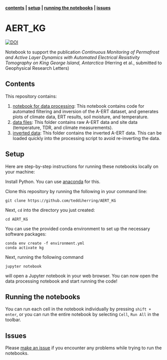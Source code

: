 **[contents](#Contents) | [setup](#Setup) | [running the notebooks](#running-the-notebooks) | [issues](#issues)**

# AERT_KG

[![DOI](https://zenodo.org/badge/DOI/10.5281/zenodo.14037424.svg)](https://doi.org/10.5281/zenodo.14037424)

Notebook to support the publication *Continuous Monitoring of Permafrost and Active Layer Dynamics with Automated Electrical Resistivity Tomography on King George Island, Antarctica* (Herring et al., submitted to Geophysical Research Letters)

## Contents

This repository contains:

1. [notebook for data processing](./data_processing_AERT_kinggeorge.ipynb): This notebook contains code for automated filtering and inversion of the A-ERT dataset, and generates plots of climate data, ERT results, soil moisture, and temperature.
2. [data files](./data): This folder contains raw A-ERT data and site data (temperature, TDR, and climate measurements).
3. [inverted data](./inverted_data): This folder contains the inverted A-ERT data. This can be loaded quickly into the processing script to avoid re-inverting the data.
 
## Setup

Here are step-by-step instructions for running these notebooks locally on your machine:

Install Python. You can use [anaconda](https://www.anaconda.com/download/) for this.

Clone this repository by running the following in your command line:

```
git clone https://github.com/teddiherring/AERT_KG
```

Next, `cd` into the directory you just created:

```
cd AERT_KG
```

You can use the provided conda environment to set up the necessary software packages:

```
conda env create -f environment.yml
conda activate kg
```

Next, running the following command

```
jupyter notebook
```

will open a Jupyter notebook in your web browser. You can now open the data processing notebook and start running the code!

## Running the notebooks

You can run each cell in the notebook individually by pressing  `shift + enter`, or you can run the entire notebook by selecting `Cell`, `Run All` in the toolbar.

## Issues

Please [make an issue](https://github.com/teddiherring/AERT/issues) if you encounter any problems while trying to run the notebooks.

